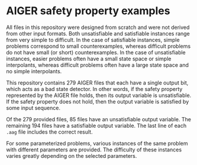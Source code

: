 # AIGER safety property examples

All files in this repository were designed from scratch and were not derived
from other input formats. Both unsatisfiable and satisfiable instances range
from very simple to difficult. In the case of satisfiable instances, simple
problems correspond to small counterexamples, whereas difficult problems do not
have small (or short) counterexamples. In the case of unsatisfiable instances,
easier problems often have a small state space or simple interpolants, whereas
difficult problems often have a large state space and no simple interpolants.

This repository contains 279 AIGER files that each have a single output bit,
which acts as a bad state detector. In other words, if the safety property
represented by the AIGER file holds, then its output variable is unsatisfiable.
If the safety property does not hold, then the output variable is satisfied by
some input sequence.

Of the 279 provided files, 85 files have an unsatisfiable output variable. The
remaining 194 files have a satisfiable output variable. The last line of each
`.aag` file includes the correct result.

For some parameterized problems, various instances of the same problem with
different parameters are provided. The difficulty of these instances varies
greatly depending on the selected parameters.

